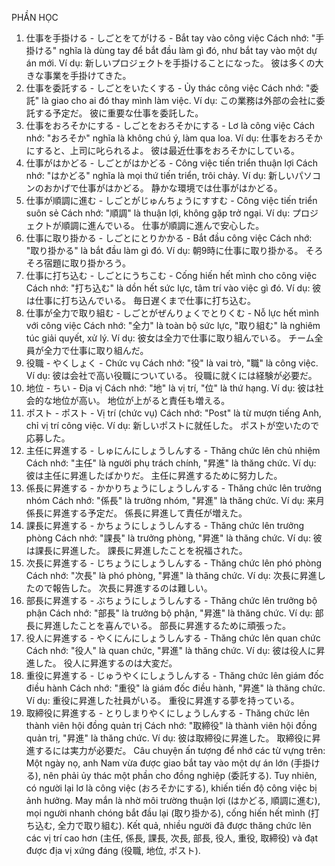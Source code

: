 PHẦN HỌC
1. 仕事を手掛ける - しごとをてがける - Bắt tay vào công việc
Cách nhớ: "手掛ける" nghĩa là dùng tay để bắt đầu làm gì đó, như bắt tay vào một dự án mới.
Ví dụ:
新しいプロジェクトを手掛けることになった。
彼は多くの大きな事業を手掛けてきた。
2. 仕事を委託する - しごとをいたくする - Ủy thác công việc
Cách nhớ: "委託" là giao cho ai đó thay mình làm việc.
Ví dụ:
この業務は外部の会社に委託する予定だ。
彼に重要な仕事を委託した。
3. 仕事をおろそかにする - しごとをおろそかにする - Lơ là công việc
Cách nhớ: "おろそか" nghĩa là không chú ý, làm qua loa.
Ví dụ:
仕事をおろそかにすると、上司に叱られるよ。
彼は最近仕事をおろそかにしている。
4. 仕事がはかどる - しごとがはかどる - Công việc tiến triển thuận lợi
Cách nhớ: "はかどる" nghĩa là mọi thứ tiến triển, trôi chảy.
Ví dụ:
新しいパソコンのおかげで仕事がはかどる。
静かな環境では仕事がはかどる。
5. 仕事が順調に進む - しごとがじゅんちょうにすすむ - Công việc tiến triển suôn sẻ
Cách nhớ: "順調" là thuận lợi, không gặp trở ngại.
Ví dụ:
プロジェクトが順調に進んでいる。
仕事が順調に進んで安心した。
6. 仕事に取り掛かる - しごとにとりかかる - Bắt đầu công việc
Cách nhớ: "取り掛かる" là bắt đầu làm gì đó.
Ví dụ:
朝9時に仕事に取り掛かる。
そろそろ宿題に取り掛かろう。
7. 仕事に打ち込む - しごとにうちこむ - Cống hiến hết mình cho công việc
Cách nhớ: "打ち込む" là dồn hết sức lực, tâm trí vào việc gì đó.
Ví dụ:
彼は仕事に打ち込んでいる。
毎日遅くまで仕事に打ち込む。
8. 仕事が全力で取り組む - しごとがぜんりょくでとりくむ - Nỗ lực hết mình với công việc
Cách nhớ: "全力" là toàn bộ sức lực, "取り組む" là nghiêm túc giải quyết, xử lý.
Ví dụ:
彼女は全力で仕事に取り組んでいる。
チーム全員が全力で仕事に取り組んだ。
9. 役職 - やくしょく - Chức vụ
Cách nhớ: "役" là vai trò, "職" là công việc.
Ví dụ:
彼は会社で高い役職についている。
役職に就くには経験が必要だ。
10. 地位 - ちい - Địa vị
Cách nhớ: "地" là vị trí, "位" là thứ hạng.
Ví dụ:
彼は社会的な地位が高い。
地位が上がると責任も増える。
11. ポスト - ポスト - Vị trí (chức vụ)
Cách nhớ: "Post" là từ mượn tiếng Anh, chỉ vị trí công việc.
Ví dụ:
新しいポストに就任した。
ポストが空いたので応募した。
12. 主任に昇進する - しゅにんにしょうしんする - Thăng chức lên chủ nhiệm
Cách nhớ: "主任" là người phụ trách chính, "昇進" là thăng chức.
Ví dụ:
彼は主任に昇進したばかりだ。
主任に昇進するために努力した。
13. 係長に昇進する - かかりちょうにしょうしんする - Thăng chức lên trưởng nhóm
Cách nhớ: "係長" là trưởng nhóm, "昇進" là thăng chức.
Ví dụ:
来月係長に昇進する予定だ。
係長に昇進して責任が増えた。
14. 課長に昇進する - かちょうにしょうしんする - Thăng chức lên trưởng phòng
Cách nhớ: "課長" là trưởng phòng, "昇進" là thăng chức.
Ví dụ:
彼は課長に昇進した。
課長に昇進したことを祝福された。
15. 次長に昇進する - じちょうにしょうしんする - Thăng chức lên phó phòng
Cách nhớ: "次長" là phó phòng, "昇進" là thăng chức.
Ví dụ:
次長に昇進したので報告した。
次長に昇進するのは難しい。
16. 部長に昇進する - ぶちょうにしょうしんする - Thăng chức lên trưởng bộ phận
Cách nhớ: "部長" là trưởng bộ phận, "昇進" là thăng chức.
Ví dụ:
部長に昇進したことを喜んでいる。
部長に昇進するために頑張った。
17. 役人に昇進する - やくにんにしょうしんする - Thăng chức lên quan chức
Cách nhớ: "役人" là quan chức, "昇進" là thăng chức.
Ví dụ:
彼は役人に昇進した。
役人に昇進するのは大変だ。
18. 重役に昇進する - じゅうやくにしょうしんする - Thăng chức lên giám đốc điều hành
Cách nhớ: "重役" là giám đốc điều hành, "昇進" là thăng chức.
Ví dụ:
重役に昇進した社員がいる。
重役に昇進する夢を持っている。
19. 取締役に昇進する - とりしまりやくにしょうしんする - Thăng chức lên thành viên hội đồng quản trị
Cách nhớ: "取締役" là thành viên hội đồng quản trị, "昇進" là thăng chức.
Ví dụ:
彼は取締役に昇進した。
取締役に昇進するには実力が必要だ。
Câu chuyện ấn tượng để nhớ các từ vựng trên:
Một ngày nọ, anh Nam vừa được giao bắt tay vào một dự án lớn (手掛ける), nên phải ủy thác một phần cho đồng nghiệp (委託する). Tuy nhiên, có người lại lơ là công việc (おろそかにする), khiến tiến độ công việc bị ảnh hưởng. May mắn là nhờ môi trường thuận lợi (はかどる, 順調に進む), mọi người nhanh chóng bắt đầu lại (取り掛かる), cống hiến hết mình (打ち込む, 全力で取り組む). Kết quả, nhiều người đã được thăng chức lên các vị trí cao hơn (主任, 係長, 課長, 次長, 部長, 役人, 重役, 取締役) và đạt được địa vị xứng đáng (役職, 地位, ポスト).
